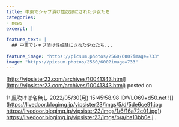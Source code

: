 ```yaml
---
title: 中東でシャブ漬け性奴隷にされた少女たち
categories:
- news
excerpt: |
  
feature_text: |
  ## 中東でシャブ漬け性奴隷にされた少女たち...
  
feature_image: "https://picsum.photos/2560/600?image=733"
image: "https://picsum.photos/2560/600?image=733"
---
```


[http://vipsister23.com/archives/10041343.html](http://vipsister23.com/archives/10041343.html)
posted on 

<!--more-->

1: 風吹けば名無し 2022/05/30(月) 15:45:58.98 ID:VLO69+d50.net ![](https://livedoor.blogimg.jp/vipsister23/imgs/5/d/5de6ce91.jpg [https://livedoor.blogimg.jp/vipsister23/imgs/1/6/16a72c01.jpg)](https://livedoor.blogimg.jp/vipsister23/imgs/1/6/16a72c01.jpg)) https://livedoor.blogimg.jp/vipsister23/imgs/b/a/ba13bb0e.j...
